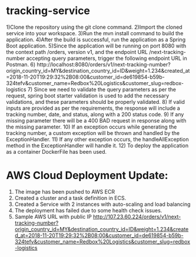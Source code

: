 # tracking-service

1)Clone the repository using the git clone command.
2)Import the cloned service into your workspace.
3)Run the mvn install command to build the application.
4)After the build is successful, run the application as a Spring Boot application.
5)Since the application will be running on port 8080 with the context path /orders, version v1, and the endpoint URL /next-tracking-number accepting query parameters, trigger the following endpoint URL in Postman.
6) http://localhost:8080/orders/v1/next-tracking-number?origin_country_id=MY&destination_country_id=ID&weight=1.234&created_at=2018-11-20T19:29:32%2B08:00&customer_id=de619854-b59b-324tefv&customer_name=Redbox%20Logistics&customer_slug=redbox-logistics
7) Since we need to validate the query parameters as per the request, spring boot starter validation is used to add the necessary validations, and these parameters should be properly validated.
8) If valid inputs are provided as per the requirements, the response will include a tracking number, date, and status, along with a 200 status code.
9) If any missing parameter there will be a 400 BAD request in response along with the missing parameter.
10) If an exception occurs while generating the tracking number, a custom exception will be thrown and handled by the ExceptionHandler.
11) If any other exception occurs, the handleAllException method in the ExceptionHandler will handle it.
12) To deploy the application as a container DockerFile has been used.

AWS Cloud Deployment Update:
===========================
1) The image has been pushed to AWS ECR
2) Created a cluster and a task definition in ECS.
3) Created a Service with 2 instances with auto-scaling and load balancing
4) The deployment has failed due to some health check issues.
5) Sample AWS URL with public IP
http://107.23.60.224/orders/v1/next-tracking-number?origin_country_id=MY&destination_country_id=ID&weight=1.234&created_at=2018-11-20T19:29:32%2B08:00&customer_id=de619854-b59b-324tefv&customer_name=Redbox%20Logistics&customer_slug=redbox-logistics


